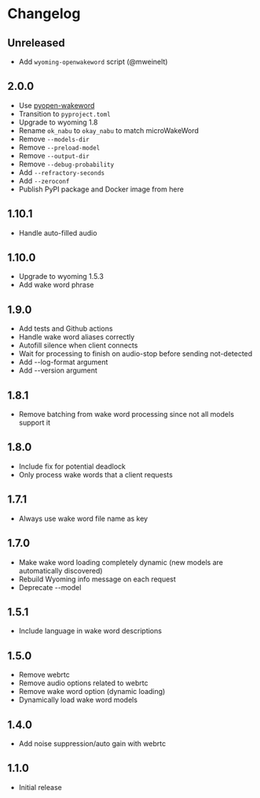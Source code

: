 # Changelog

## Unreleased

- Add `wyoming-openwakeword` script (@mweinelt)

## 2.0.0

- Use [pyopen-wakeword](https://github.com/rhasspy/pyopen-wakeword/)
- Transition to `pyproject.toml`
- Upgrade to wyoming 1.8
- Rename `ok_nabu` to `okay_nabu` to match microWakeWord
- Remove `--models-dir`
- Remove `--preload-model`
- Remove `--output-dir`
- Remove `--debug-probability`
- Add `--refractory-seconds`
- Add `--zeroconf`
- Publish PyPI package and Docker image from here

## 1.10.1

- Handle auto-filled audio

## 1.10.0

- Upgrade to wyoming 1.5.3
- Add wake word phrase

## 1.9.0

- Add tests and Github actions
- Handle wake word aliases correctly
- Autofill silence when client connects
- Wait for processing to finish on audio-stop before sending not-detected
- Add --log-format argument
- Add --version argument

## 1.8.1

- Remove batching from wake word processing since not all models support it

## 1.8.0

- Include fix for potential deadlock
- Only process wake words that a client requests

## 1.7.1

- Always use wake word file name as key

## 1.7.0

- Make wake word loading completely dynamic (new models are automatically discovered)
- Rebuild Wyoming info message on each request
- Deprecate --model

## 1.5.1

- Include language in wake word descriptions

## 1.5.0

- Remove webrtc
- Remove audio options related to webrtc
- Remove wake word option (dynamic loading)
- Dynamically load wake word models

## 1.4.0

- Add noise suppression/auto gain with webrtc

## 1.1.0

- Initial release

